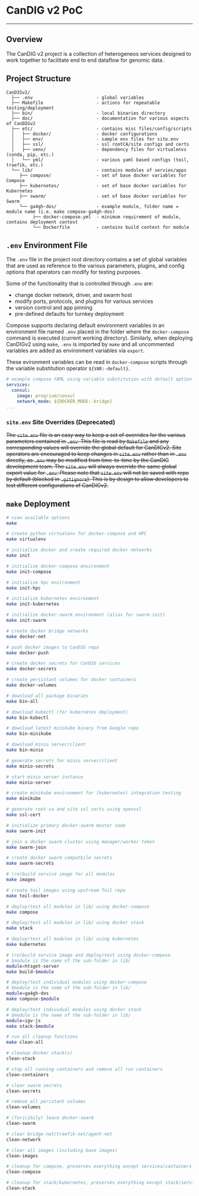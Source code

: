 # CanDIG v2 PoC
- - -

## Overview

The CanDIG v2 project is a collection of heterogeneos services designed to work together to facilitate end to end
dataflow for genomic data.

## Project Structure

```plaintext
CanDIGv2/
  ├── .env                        - global variables
  ├── Makefile                    - actions for repeatable testing/deployment
  ├── bin/                        - local binaries directory
  ├── doc/                        - documentation for various aspects of CanDIGv2
  ├── etc/                        - contains misc files/config/scripts
  │   ├── docker/                 - docker configurations
  │   ├── env/                    - sample env files for site.env
  │   ├── ssl/                    - ssl rootCA/site configs and certs
  │   ├── venv/                   - dependency files for virtualenvs (conda, pip, etc.)
  │   └── yml/                    - various yaml based configs (toil, traefik, etc.)
  └── lib/                        - contains modules of servies/apps
     ├── compose/                 - set of base docker variables for Compose
     ├── kubernetes/              - set of base docker variables for Kubernetes
     ├── swarm/                   - set of base docker variables for Swarm
     └── ga4gh-dos/               - example module, folder name = module name (i.e. make compose-ga4gh-dos)
          ├── docker-compose.yml  - minimum requirement of module, contains deployment context
          └── Dockerfile          - contains build context for module
```

## `.env` Environment File

The `.env` file in the project root directory contains a set of global variables that are used as reference to
the various parameters, plugins, and config options that operators can modify for testing purposes.

Some of the functionality that is controlled through `.env` are:
  * change docker network, driver, and swarm host
  * modify ports, protocols, and plugins for various services
  * version control and app pinning
  * pre-defined defaults for turnkey deployment

Compose supports declaring default environment variables in an environment file named `.env` placed in the folder
where the `docker-compose` command is executed (current working directory). Similarly, when deploying CanDIGv2
using `make`, `.env` is imported by `make` and all uncommented variables are added as environment variables via
`export`.

These evironment variables can be read in `docker-compose` scripts through the variable substitution operator
`${VAR:-default}`.

```yaml
# example compose YAML using variable substitution with default option
services:
  consul:
    image: progrium/consul
    network_mode: ${DOCKER_MODE:-bridge}
...
```

### `site.env` Site Overrides (Deprecated)

~~The `site.env` file is an easy way to keep a set of overrides for the various parameters contained in `.env`. This file is read by `Makefile` and any corresponding values will override the global default for CanDIGv2. Site operators are encouraged to keep changes in `site.env` rather than in `.env` directly, as `.env` may be modified from time-to-time by the CanDIG development team. The `site.env` will always override the same global export value for `.env`. Please note that `site.env` will not be saved with repo by default (blocked in `.gitignore`). This is by design to allow developers to test different configurations of CanDIGv2.~~

## `make` Deployment

```bash
# view available options
make

# create python virtualenv for docker-compose and HPC
make virtualenv

# initialize docker and create required docker networks
make init

# initialize docker-compose environment
make init-compose

# initialize hpc environment
make init-hpc

# initialize kubernetes environment
make init-kubernetes

# initialize docker-swarm environment (alias for swarm-init)
make init-swarm

# create docker bridge networks
make docker-net

# push docker images to CanDIG repo
make docker-push

# create docker secrets for CanDIG services
make docker-secrets

# create persistant volumes for docker containers
make docker-volumes

# download all package binaries
make bin-all

# download kubectl (for kubernetes deployment)
make bin-kubectl

# download latest minikube binary from Google repo
make bin-minikube

# download minio server/client
make bin-minio

# generate secrets for minio server/client
make minio-secrets

# start minio server instance
make minio-server

# create minikube environment for (kubernetes) integration testing
make minikube

# generate root-ca and site ssl certs using openssl
make ssl-cert

# initialize primary docker-swarm master node
make swarm-init

# join a docker swarm cluster using manager/worker token
make swarm-join

# create docker swarm compatbile secrets
make swarm-secrets

# (re)build service image for all modules
make images

# create toil images using upstream Toil repo
make toil-docker

# deploy/test all modules in lib/ using docker-compose
make compose

# deploy/test all modules in lib/ using docker stack
make stack

# deploy/test all modules in lib/ using kubernetes
make kubernetes

# (re)build service image and deploy/test using docker-compose
# $module is the name of the sub-folder in lib/
module=htsget-server
make build-$module

# deploy/test individual modules using docker-compose
# $module is the name of the sub-folder in lib/
module=ga4gh-dos
make compose-$module

# deploy/test indivudual modules using docker stack
# $module is the name of the sub-folder in lib/
module=igv-js
make stack-$module

# run all cleanup functions
make clean-all

# cleanup docker stack(s)
clean-stack

# stop all running containers and remove all run containers
clean-containers

# clear swarm secrets
clean-secrets

# remove all peristant volumes
clean-volumes

# (foricibily) leave docker-swarm
clean-swarm

# clear bridge-net/traefik-net/agent-net
clean-network

# clear all images (including base images)
clean-images

# cleanup for compose, preserves everything except services/containers
clean-compose

# cleanup for stack/kubernetes, preserves everything except stack/services/containers
clean-stack
```

